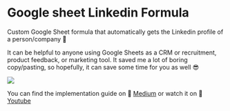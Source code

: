 # Google sheet Linkedin Formula 
Custom Google Sheet formula that automatically gets the Linkedin profile of a person/company 👥 

It can be helpful to anyone using Google Sheets as a CRM or recruitment, product feedback, or marketing tool. It saved me a lot of boring copy/pasting, so hopefully, it can save some time for you as well 😎

![](https://github.com/giacomo-io/google-sheet-linkedin-formula/blob/main/linkedin-formula.gif)

You can find the implementation guide on 📝 [Medium](url) or watch it on 🎥 [Youtube](url)
